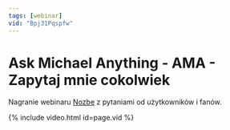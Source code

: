 ```yaml
---
tags: [webinar]
vid: "Bpj31Pqspfw"
---
```


# Ask Michael Anything - AMA - Zapytaj mnie cokolwiek

Nagranie webinaru [Nozbe][n] z pytaniami od użytkowników i fanów. 

{% include video.html id=page.vid %}

<!--More-->


[n]: https://nozbe.com/pl/?a=mike